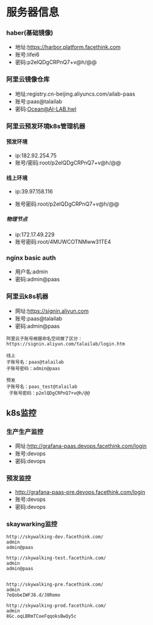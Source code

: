 # 服务器信息

### haber(基础镜像)

- 地址:https://harbor.platform.facethink.com
- 账号:lifei6
- 密码:p2elQDgCRPnQ7+v@h/@@

### 阿里云镜像仓库

- 地址:registry.cn-beijing.aliyuncs.com/ailab-paas
- 账号:paas@talailab
- 密码:Ocean@AI-LAB.hwl

### 阿里云预发环境k8s管理机器

#### 预发环境

- ip:182.92.254.75
- 账号/密码:root/p2elQDgCRPnQ7+v@h/@@

#### 线上环境

- ip:39.97.158.116

- 账号密码:root/p2elQDgCRPnQ7+v@h/@@


##### 物理节点

- ip:172.17.49.229
- 账号密码:root/4MUWCOTNMww31TE4

### nginx basic auth

- 用户名:admin
- 密码:admin@paas

### 阿里云k8s机器

- 网址:https://signin.aliyun.com
- 账号:paas@talailab
- 密码:admin@paas

```
阿里云子账号根据命名空间做了区分：
https://signin.aliyun.com/talailab/login.htm

线上
子账号名：paas@talailab
子账号密码：admin@paas

预发
子账号名：paas_test@talailab
 子账号密码：p2elQDgCRPnQ7+v@h/@@
```



## k8s监控

### 生产生产监控

- 网址:http://grafana-paas.devops.facethink.com/login
- 账号:devops
- 密码:devops

### 预发监控

- http://grafana-paas-pre.devops.facethink.com/login
- 账号:devops
- 密码:devops

### skaywarking监控

```
http://skywalking-dev.facethink.com/
admin
admin@paas

http://skywalking-test.facethink.com/
admin
admin@paas


http://skywalking-pre.facethink.com/
admin
7eQobeIWFJ8.d/J8Remo

http://skywalking-prod.facethink.com/
admin
8Gc.oqLBRmTCoeFqqoksBwQy5c
```



